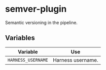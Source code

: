 # semver-plugin

Semantic versioning in the pipeline.

## Variables

| Variable           | Use               |
| ------------------ | ----------------- |
| `HARNESS_USERNAME` | Harness username. |
